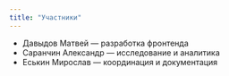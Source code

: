 ```yaml
---
title: "Участники"
---
```

- Давыдов Матвей — разработка фронтенда
- Саранчин Александр — исследование и аналитика
- Еськин Мирослав — координация и документация
